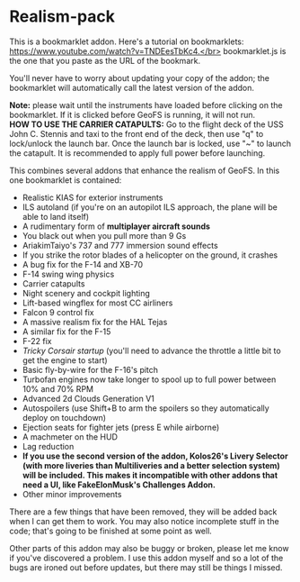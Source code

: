 # Realism-pack
This is a bookmarklet addon. Here's a tutorial on bookmarklets: https://www.youtube.com/watch?v=TNDEesTbKc4.</br>
bookmarklet.js is the one that you paste as the URL of the bookmark.

You'll never have to worry about updating your copy of the addon; the bookmarklet will automatically call the latest version of the addon.

**Note:** please wait until the instruments have loaded before clicking on the bookmarklet. If it is clicked before GeoFS is running, it will not run.</br>
**HOW TO USE THE CARRIER CATAPULTS:** Go to the flight deck of the USS John C. Stennis and taxi to the front end of the deck, then use "q" to lock/unlock the launch bar. Once the launch bar is locked, use "~" to launch the catapult. It is recommended to apply full power before launching.

This combines several addons that enhance the realism of GeoFS. In this one bookmarklet is contained:

- Realistic KIAS for exterior instruments
- ILS autoland (if you're on an autopilot ILS approach, the plane will be able to land itself)
- A rudimentary form of **multiplayer aircraft sounds**
- You black out when you pull more than 9 Gs
- AriakimTaiyo's 737 and 777 immersion sound effects
- If you strike the rotor blades of a helicopter on the ground, it crashes
- A bug fix for the F-14 and XB-70
- F-14 swing wing physics
- Carrier catapults
- Night scenery and cockpit lighting
- Lift-based wingflex for most CC airliners
- Falcon 9 control fix
- A massive realism fix for the HAL Tejas
- A similar fix for the F-15
- F-22 fix
- *Tricky Corsair startup* (you'll need to advance the throttle a little bit to get the engine to start)
- Basic fly-by-wire for the F-16's pitch
- Turbofan engines now take longer to spool up to full power between 10% and 70% RPM
- Advanced 2d Clouds Generation V1
- Autospoilers (use Shift+B to arm the spoilers so they automatically deploy on touchdown)
- Ejection seats for fighter jets (press E while airborne)
- A machmeter on the HUD
- Lag reduction
- **If you use the second version of the addon, Kolos26's Livery Selector (with more liveries than Multiliveries and a better selection system) will be included. This makes it incompatible with other addons that need a UI, like FakeElonMusk's Challenges Addon.**
- Other minor improvements

There are a few things that have been removed, they will be added back when I can get them to work. You may also notice incomplete stuff in the code; that's going to be finished at some point as well.

Other parts of this addon may also be buggy or broken, please let me know if you've discovered a problem. I use this addon myself and so a lot of the bugs are ironed out before updates, but there may still be things I missed.
